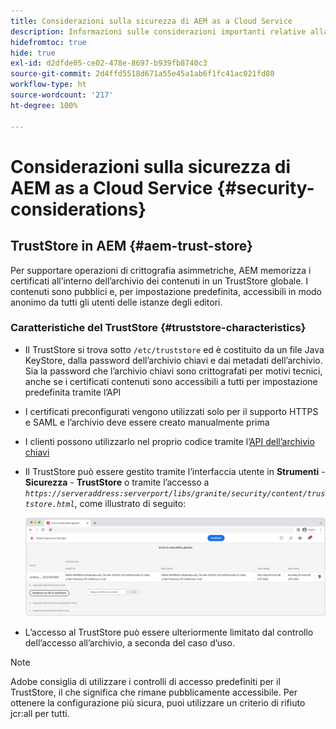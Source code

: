 ```yaml
---
title: Considerazioni sulla sicurezza di AEM as a Cloud Service
description: Informazioni sulle considerazioni importanti relative alla sicurezza durante l’utilizzo di AEM as a Cloud Service
hidefromtoc: true
hide: true
exl-id: d2dfde05-ce02-478e-8697-b939fb8740c3
source-git-commit: 2d4ffd5518d671a55e45a1ab6f1fc41ac021fd80
workflow-type: ht
source-wordcount: '217'
ht-degree: 100%

---
```


# Considerazioni sulla sicurezza di AEM as a Cloud Service {#security-considerations}

## TrustStore in AEM {#aem-trust-store}

Per supportare operazioni di crittografia asimmetriche, AEM memorizza i certificati all’interno dell’archivio dei contenuti in un TrustStore globale. I contenuti sono pubblici e, per impostazione predefinita, accessibili in modo anonimo da tutti gli utenti delle istanze degli editori.

### Caratteristiche del TrustStore {#truststore-characteristics}

* Il TrustStore si trova sotto `/etc/truststore` ed è costituito da un file Java KeyStore, dalla password dell’archivio chiavi e dai metadati dell’archivio. Sia la password che l’archivio chiavi sono crittografati per motivi tecnici, anche se i certificati contenuti sono accessibili a tutti per impostazione predefinita tramite l’API
* I certificati preconfigurati vengono utilizzati solo per il supporto HTTPS e SAML e l’archivio deve essere creato manualmente prima
* I clienti possono utilizzarlo nel proprio codice tramite l’[API dell’archivio chiavi](https://developer.adobe.com/experience-manager/reference-materials/6-5/javadoc/com/adobe/granite/keystore/KeyStoreService.html#getTrustStore-org.apache.sling.api.resource.ResourceResolver-)
* Il TrustStore può essere gestito tramite l’interfaccia utente in **Strumenti** - **Sicurezza** - **TrustStore** o tramite l’accesso a *`https://serveraddress:serverport/libs/granite/security/content/truststore.html`*, come illustrato di seguito:

  ![Gestione del TrustStore](/help/security/assets/global-trust-store-modified.png)

* L’accesso al TrustStore può essere ulteriormente limitato dal controllo dell’accesso all’archivio, a seconda del caso d’uso.

>[!NOTE]
>
>Adobe consiglia di utilizzare i controlli di accesso predefiniti per il TrustStore, il che significa che rimane pubblicamente accessibile. Per ottenere la configurazione più sicura, puoi utilizzare un criterio di rifiuto jcr:all per tutti.

<!--
Commenting out section for now as requested by Lars

## Anonymous Permission Hardening Package {#anonymous-permission-hardening-package}

For more information on the Anonymous Hardening Package, see [Security Checklist](https://experienceleague.adobe.com/docs/experience-manager-65/administering/security/security-checklist.html#anonymous-permission-hardening-package).
-->

